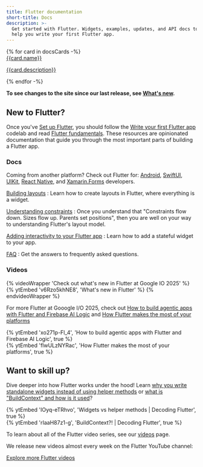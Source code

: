 ```yaml
---
title: Flutter documentation
short-title: Docs
description: >-
  Get started with Flutter. Widgets, examples, updates, and API docs to
  help you write your first Flutter app.
---
```


<div class="card-grid">
{% for card in docsCards -%}
  <a class="card filled-card outlined-card" href="{{card.url}}">
    <div class="card-header">
      <span class="card-title">{{card.name}}</span>
    </div>
    <div class="card-content">
      <p>{{card.description}}</p>
    </div>
  </a>
{% endfor -%}
</div>

**To see changes to the site since our last release,
see [What's new][].**

[What's new]: /release/whats-new

## New to Flutter?

Once you've [Set up Flutter][],
you should follow the 
[Write your first Flutter app][] codelab 
and read [Flutter fundamentals][]. 
These resources are opinionated documentation 
that guide you through the most important
parts of building a Flutter app.

[Write your first Flutter app]: /get-started/codelab
[Flutter fundamentals]: /get-started/fundamentals

### Docs

Coming from another platform? Check out Flutter for:
[Android][], [SwiftUI][], [UIKit][], [React Native][], and
[Xamarin.Forms][] developers.

[Building layouts][]
: Learn how to create layouts in Flutter,
  where everything is a widget.

[Understanding constraints][]
: Once you understand that "Constraints
  flow down. Sizes flow up. Parents set
  positions", then you are well on your
  way to understanding Flutter's layout model.

[Adding interactivity to your Flutter app][interactivity]
: Learn how to add a stateful widget to your app.

[FAQ][]
: Get the answers to frequently asked questions.

[Android]: /get-started/flutter-for/android-devs
[Building layouts]: /ui/layout
[FAQ]: /resources/faq
[Set up Flutter]: /get-started/install
[interactivity]: /ui/interactivity
[SwiftUI]: /get-started/flutter-for/swiftui-devs
[UIKit]: /get-started/flutter-for/uikit-devs
[React Native]: /get-started/flutter-for/react-native-devs
[Understanding constraints]: /ui/layout/constraints
[Xamarin.Forms]: /get-started/flutter-for/xamarin-forms-devs

### Videos

{% videoWrapper 'Check out what's new in Flutter at Google IO 2025' %}
{% ytEmbed 'v6Rzo5khNE8', 'What's new in Flutter' %}
{% endvideoWrapper %}

For more Flutter at Gooogle I/O 2025, check out
[How to build agentic apps with Flutter and Firebase AI Logic][] 
and [How Flutter makes the most of your platforms][]

<div class="card-grid">
  <div class="card wrapped-card outlined-card">
    <div class="card-content">
      {% ytEmbed 'xo271p-Fl_4', 'How to build agentic apps with Flutter and Firebase AI Logic', true %}
    </div>
  </div>
  <div class="card wrapped-card outlined-card">
    <div class="card-content">
      {% ytEmbed 'flwULzNYRac', 'How Flutter makes the most of your platforms', true %}
    </div>
  </div>
</div>

[How to build agentic apps with Flutter and Firebase AI Logic]: {{site.yt.watch}}?v=xo271p-Fl_4
[How Flutter makes the most of your platforms]: {{site.yt.watch}}?v=flwULzNYRac

## Want to skill up?

Dive deeper into how Flutter works under the hood!
Learn [why you write standalone widgets instead of
using helper methods][standalone-widgets] or
[what is "BuildContext" and how is it used][buildcontext]?

<div class="card-grid">
  <div class="card wrapped-card outlined-card">
    <div class="card-content">
      {% ytEmbed 'IOyq-eTRhvo', 'Widgets vs helper methods | Decoding Flutter', true %}
    </div>
  </div>
  <div class="card wrapped-card outlined-card">
    <div class="card-content">
      {% ytEmbed 'rIaaH87z1-g', 'BuildContext?! | Decoding Flutter', true %}
    </div>
  </div>
</div>

[standalone-widgets]: {{site.yt.watch}}?v=IOyq-eTRhvo
[buildcontext]: {{site.yt.watch}}?v=rIaaH87z1-g

To learn about all of the Flutter video series,
see our [videos][] page.

We release new videos almost every week on the Flutter YouTube channel:

<a class="filled-button" target="_blank" href="https://www.youtube.com/@flutterdev">Explore more Flutter videos</a>

[videos]: /resources/videos
